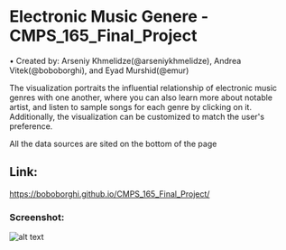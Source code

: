 # Electronic Music Genere - CMPS_165_Final_Project

• Created by:
Arseniy Khmelidze(@arseniykhmelidze), Andrea Vitek(@boboborghi), and Eyad Murshid(@emur)

The visualization portraits the influential relationship of electronic music genres with one another,
where you can also learn more about notable artist, and listen to sample songs for each genre by clicking on it. 
Additionally, the visualization can be customized to match the user's preference. 

All the data sources are sited on the bottom of the page

## Link:
https://boboborghi.github.io/CMPS_165_Final_Project/

### Screenshot:

![alt text](https://i.imgur.com/HOmse6x.jpg)
